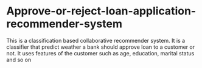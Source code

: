 # Approve-or-reject-loan-application-recommender-system
This is a classification based collaborative recommender system. It is a classifier that predict weather a bank should approve loan to a customer or not. It uses features of the customer such as age, education, marital status and so on
